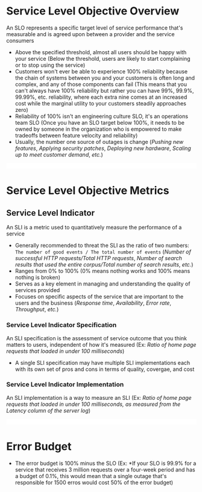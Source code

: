 # Service Level Objective Overview

An SLO represents a specific target level of service performance that's measurable and is agreed upon between a provider and the service consumers

* Above the specified threshold, almost all users should be happy with your service (Below the threshold, users are likely to start complaining or to stop using the service)
* Customers won't ever be able to experience 100% reliability because the chain of systems between you and your customers is often long and complex, and any of those components can fail (This means that you can't always have 100% reliability but rather you can have 99%, 99.9%, 99.99%, etc. reliability, where each extra nine comes at an increased cost while the marginal utility to your customers steadily approaches zero)
* Reliability of 100% isn't an engineering culture SLO, it's an operations team SLO (Once you have an SLO target below 100%, it needs to be owned by someone in the organization who is empowered to make tradeoffs between feature velocity and reliability)
* Usually, the number one source of outages is change (*Pushing new features*, *Applying security patches*, *Deploying new hardware*, *Scaling up to meet customer demand*, *etc.*)

![](https://github.com/JonmarCorpuz/LetsLearn/blob/main/Assets/Whitespace.png)

# Service Level Objective Metrics

## Service Level Indicator

An SLI is a metric used to quantitatively measure the performance of a service

* Generally recommended to threat the SLI as the ratio of two numbers: `The number of good events / The total number of events` (*Number of successful HTTP requests/Total HTTP requests*, *Number of search results that used the entire corpus/Total number of search results*, *etc.*)
* Ranges from 0% to 100% (0% means nothing works and 100% means nothing is broken)
* Serves as a key element in managing and understanding the quality of services provided
* Focuses on specific aspects of the service that are important to the users and the business (*Response time*, *Availability*, *Error rate*, *Throughput*, *etc.*)

### Service Level Indicator Specification

An SLI specification is the assessment of service outcome that you think matters to users, independent of how it's measured (Ex: *Ratio of home page requests that loaded in under 100 milliseconds*)

* A single SLI specification may have multiple SLI implementations each with its own set of pros and cons in terms of quality, covergae, and cost

### Service Level Indicator Implementation

An SLI implementation is a way to measure an SLI (Ex: *Ratio of home page requests that loaded in under 100 milliseconds, as measured from the Latency column of the server log*)

![](https://github.com/JonmarCorpuz/LetsLearn/blob/main/Assets/Whitespace.png)

# Error Budget

* The error budget is 100% minus the SLO (Ex: *If your SLO is 99.9% for a service that receives 3 million requests over a four-week period and has a budget of 0.1%, this would mean that a single outage that's responsible for 1500 erros would cost 50% of the error budget)
